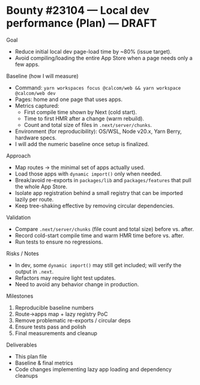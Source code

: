 # Bounty #23104 — Local dev performance (Plan) — DRAFT

Goal
- Reduce initial local dev page-load time by ~80% (issue target).
- Avoid compiling/loading the entire App Store when a page needs only a few apps.

Baseline (how I will measure)
- Command: `yarn workspaces focus @calcom/web && yarn workspace @calcom/web dev`
- Pages: home and one page that uses apps.
- Metrics captured:
  - First compile time shown by Next (cold start).
  - Time to first HMR after a change (warm rebuild).
  - Count and total size of files in `.next/server/chunks`.
- Environment (for reproducibility): OS/WSL, Node v20.x, Yarn Berry, hardware specs.
- I will add the numeric baseline once setup is finalized.

Approach
- Map routes → the minimal set of apps actually used.
- Load those apps with `dynamic import()` only when needed.
- Break/avoid re-exports in `packages/lib` and `packages/features` that pull the whole App Store.
- Isolate app registration behind a small registry that can be imported lazily per route.
- Keep tree-shaking effective by removing circular dependencies.

Validation
- Compare `.next/server/chunks` (file count and total size) before vs. after.
- Record cold-start compile time and warm HMR time before vs. after.
- Run tests to ensure no regressions.

Risks / Notes
- In dev, some `dynamic import()` may still get included; will verify the output in `.next`.
- Refactors may require light test updates.
- Need to avoid any behavior change in production.

Milestones
1) Reproducible baseline numbers
2) Route→apps map + lazy registry PoC
3) Remove problematic re-exports / circular deps
4) Ensure tests pass and polish
5) Final measurements and cleanup

Deliverables
- This plan file
- Baseline & final metrics
- Code changes implementing lazy app loading and dependency cleanups
